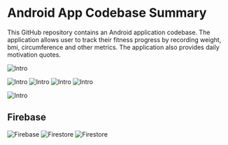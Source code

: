 # Android App Codebase Summary

This GitHub repository contains an Android application codebase. The application allows user to track their
fitness progress by recording weight, bmi, circumference and other metrics. The application also provides daily motivation quotes.

![Intro](images/weightsteps_flutter_intro.png)

![Intro](images/weightsteps_flutter_signup.png)
![Intro](images/weightsteps_flutter_home1.png)
![Intro](images/weightsteps_flutter_home2.png)
![Intro](images/weightsteps_flutter_home3.png)

![Intro](images/weightsteps_flutter_logout.png)

## Firebase
![Firebase](images/weightsteps_flutter_firebase.png)
![Firestore](images/weightsteps_flutter_firestore1.png)
![Firestore](images/weightsteps_flutter_firestore2.png)







